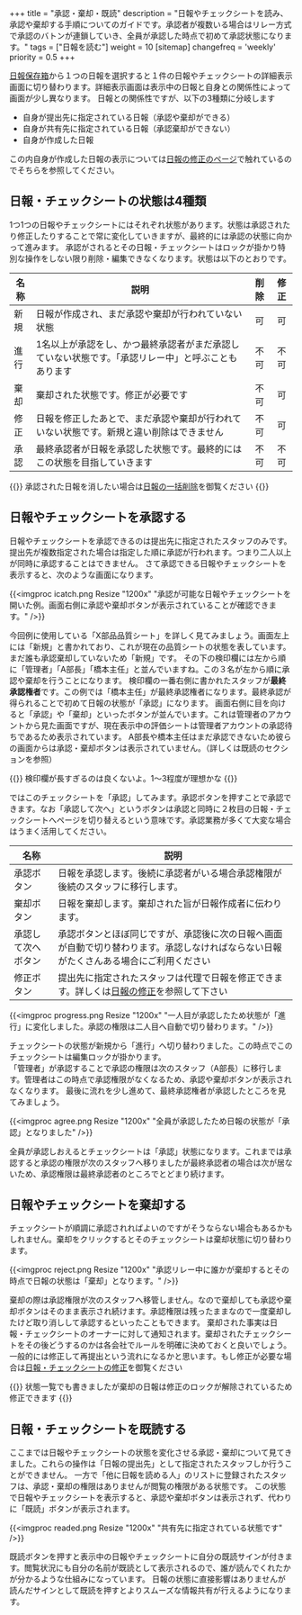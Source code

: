 +++
title = "承認・棄却・既読"
description = "日報やチェックシートを読み、承認や棄却する手順についてのガイドです。承認者が複数いる場合はリレー方式で承認のバトンが連鎖していき、全員が承認した時点で初めて承認状態になります。"
tags = ["日報を読む"]
weight = 10
[sitemap]
  changefreq = 'weekly'
  priority = 0.5
+++


[日報保存箱](/report/read/list/)から１つの日報を選択すると１件の日報やチェックシートの詳細表示画面に切り替わります。詳細表示画面は表示中の日報と自身との関係性によって画面が少し異なります。
日報との関係性ですが、以下の3種類に分岐します

- 自身が提出先に指定されている日報（承認や棄却ができる）
- 自身が共有先に指定されている日報（承認棄却ができない）
- 自身が作成した日報

この内自身が作成した日報の表示については[日報の修正のページ](/report/write/rewrite/)で触れているのでそちらを参照してください。

## 日報・チェックシートの状態は4種類

1つ1つの日報やチェックシートにはそれぞれ状態があります。状態は承認されたり修正したりすることで常に変化していきますが、最終的には承認の状態に向かって進みます。
承認がされるとその日報・チェックシートはロックが掛かり特別な操作をしない限り削除・編集できなくなります。状態は以下のとおりです。

|名称|説明|削除|修正|
|---|---|:---:|:---:|
|新規|日報が作成され、まだ承認や棄却が行われていない状態|可|可|
|進行|1名以上が承認をし、かつ最終承認者がまだ承認していない状態です。「承認リレー中」と呼ぶこともあります|不可|不可|
|棄却|棄却された状態です。修正が必要です|不可|可|
|修正|日報を修正したあとで、まだ承認や棄却が行われていない状態です。新規と違い削除はできません|不可|可|
|承認|最終承認者が日報を承認した状態です。最終的にはこの状態を目指していきます|不可|不可|

{{<alice pos="right" icon="here">}}
承認された日報を消したい場合は[日報の一括削除](/remove/reportbatch/)を御覧ください
{{</alice>}}


## 日報やチェックシートを承認する

日報やチェックシートを承認できるのは提出先に指定されたスタッフのみです。提出先が複数指定された場合は指定した順に承認が行われます。つまり二人以上が同時に承認することはできません。
さて承認できる日報やチェックシートを表示すると、次のような画面になります。

{{<imgproc icatch.png Resize "1200x" "承認が可能な日報やチェックシートを開いた例。画面右側に承認や棄却ボタンが表示されていることが確認できます。" />}}

今回例に使用している「X部品品質シート」を詳しく見てみましょう。画面左上には「新規」と書かれており、これが現在の品質シートの状態を表しています。まだ誰も承認棄却していないため「新規」です。
その下の検印欄には左から順に「管理者」「A部長」「橋本主任」と並んでいますね。この３名が左から順に承認や棄却を行うことになります。
検印欄の一番右側に書かれたスタッフが**最終承認権者**です。この例では「橋本主任」が最終承認権者になります。最終承認が得られることで初めて日報の状態が「承認」になります。
画面右側に目を向けると「承認」や「棄却」といったボタンが並んでいます。これは管理者のアカウントから見た画面ですが、現在表示中の評価シートは管理者アカウントの承認待ちであるため表示されています。
A部長や橋本主任はまだ承認できないため彼らの画面からは承認・棄却ボタンは表示されていません。（詳しくは既読のセクションを参照）

{{<alice pos="right" icon="ok">}}
検印欄が長すぎるのは良くないよ。1〜3程度が理想かな
{{</alice>}}

ではこのチェックシートを「承認」してみます。承認ボタンを押すことで承認できます。なお「承認して次へ」というボタンは承認と同時に２枚目の日報・チェックシートへページを切り替えるという意味です。承認業務が多くて大変な場合はうまく活用してください。

|名称|説明|
|---|---|
|承認ボタン|日報を承認します。後続に承認者がいる場合承認権限が後続のスタッフに移行します。|
|棄却ボタン|日報を棄却します。棄却された旨が日報作成者に伝わります。|
|承認して次へボタン|承認ボタンとほぼ同じですが、承認後に次の日報へ画面が自動で切り替わります。承認しなければならない日報がたくさんある場合にご利用ください|
|修正ボタン|提出先に指定されたスタッフは代理で日報を修正できます。詳しくは[日報の修正](/report/write/rewrite/)を参照して下さい|

{{<imgproc progress.png Resize "1200x" "一人目が承認したため状態が「進行」に変化しました。承認の権限は二人目へ自動で切り替わります。" />}}

チェックシートの状態が新規から「進行」へ切り替わりました。この時点でこのチェックシートは編集ロックが掛かります。  
「管理者」が承認することで承認の権限は次のスタッフ（A部長）に移行します。管理者はこの時点で承認権限がなくなるため、承認や棄却ボタンが表示されなくなります。
最後に流れを少し進めて、最終承認権者が承認したところを見てみましょう。

{{<imgproc agree.png Resize "1200x" "全員が承認したため日報の状態が「承認」となりました" />}}

全員が承認しおえるとチェックシートは「承認」状態になります。これまでは承認すると承認の権限が次のスタッフへ移りましたが最終承認者の場合は次が居ないため、承認権限は最終承認者のところでとどまり続けます。

## 日報やチェックシートを棄却する

チェックシートが順調に承認されればよいのですがそうならない場合もあるかもしれません。棄却をクリックするとそのチェックシートは棄却状態に切り替わります。

{{<imgproc reject.png Resize "1200x" "承認リレー中に誰かが棄却するとその時点で日報の状態は「棄却」となります。" />}}

棄却の際は承認権限が次のスタッフへ移管しません。なので棄却しても承認や棄却ボタンはそのまま表示され続けます。承認権限は残ったままなので一度棄却したけど取り消しして承認するといったこともできます。
棄却された事実は日報・チェックシートのオーナーに対して通知されます。棄却されたチェックシートをその後どうするのかは各会社でルールを明確に決めておくと良いでしょう。
一般的には修正して再提出という流れになるかと思います。もし修正が必要な場合は[日報・チェックシートの修正](/report/write/rewrite/)を御覧ください

{{<alice pos="right" icon="ok">}}
状態一覧でも書きましたが棄却の日報は修正のロックが解除されているため修正できます
{{</alice>}}

## 日報・チェックシートを既読する

ここまでは日報やチェックシートの状態を変化させる承認・棄却について見てきました。これらの操作は「日報の提出先」として指定されたスタッフしか行うことができません。
一方で「他に日報を読める人」のリストに登録されたスタッフは、承認・棄却の権限はありませんが閲覧の権限がある状態です。
この状態で日報やチェックシートを表示すると、承認や棄却ボタンは表示されず、代わりに「既読」ボタンが表示されます。

{{<imgproc readed.png Resize "1200x" "共有先に指定されている状態です" />}}

既読ボタンを押すと表示中の日報やチェックシートに自分の既読サインが付きます。閲覧状況にも自分の名前が既読として表示されるので、誰が読んでくれたかが分かるような仕組みになっています。
日報の状態に直接影響はありませんが読んだサインとして既読を押すとよりスムーズな情報共有が行えるようになります。
